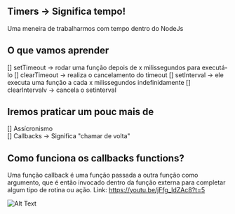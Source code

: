 ## Timers -> Significa tempo!

Uma meneira de trabalharmos com tempo dentro do NodeJs 

## O que vamos aprender 
[] setTimeout -> rodar uma função depois de x milissegundos para executá-lo
[] clearTimeout -> realiza o cancelamento do timeout
[] setInterval -> ele executa uma função a cada x milissegundos indefinidamente 
[] clearIntervalv -> cancela o setinterval

## Iremos praticar um pouc mais de 
[] Assícronismo  
[] Callbacks -> Significa "chamar de volta"

## Como funciona os callbacks functions?
Uma função callback é uma função passada a outra função como argumento, que é então invocado dentro da função externa para completar algum tipo de rotina ou ação.
Link: https://youtu.be/jFfg_IdZAc8?t=5

![Alt Text](https://media.giphy.com/media/3o7TKwfBBGN114QQRq/giphy.gif)